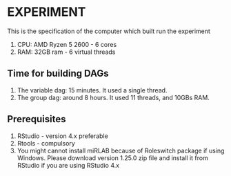 # EXPERIMENT
This is the specification of the computer which built run the experiment

1. CPU: AMD Ryzen 5 2600 - 6 cores
2. RAM: 32GB ram - 6 virtual threads

## Time for building DAGs

1. The variable dag: 15 minutes. It used a single thread.
2. The group dag: around 8 hours. It used 11 threads, and 10GBs RAM.

## Prerequisites

1. RStudio - version 4.x preferable
2. Rtools - compulsory
3. You might cannot install miRLAB because of Roleswitch package if using Windows. Please download version 1.25.0 zip file and install it from RStudio if you are using RStudio 4.x
